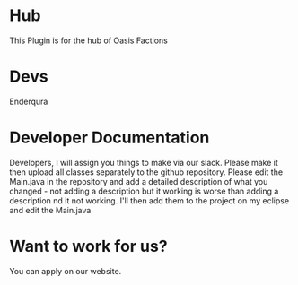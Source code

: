 # Hub
This Plugin is for the hub of Oasis Factions

# Devs
Enderqura

# Developer Documentation
Developers, I will assign you things to make via our slack. Please make it then upload all classes separately to the github repository. Please edit the Main.java in the repository and add a detailed description of what you changed - not adding a description but it working is worse than adding a description nd it not working.
I'll then add them to the project on my eclipse and edit the Main.java
# Want to work for us?
You can apply on our website.

